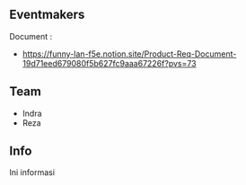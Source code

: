 ## Eventmakers

Document :

- https://funny-lan-f5e.notion.site/Product-Req-Document-19d71eed679080f5b627fc9aaa67226f?pvs=73

## Team

- Indra
- Reza

## Info

Ini informasi

